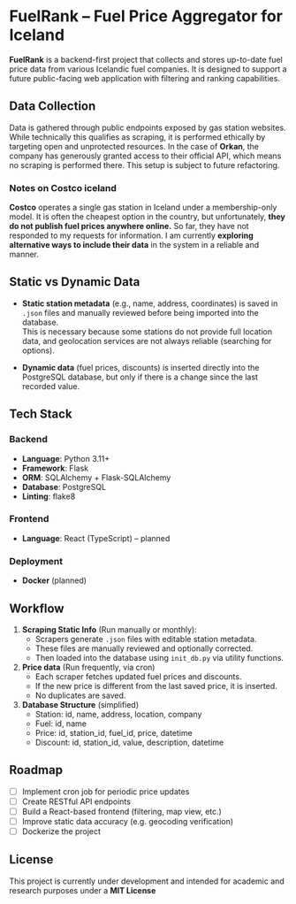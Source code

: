 # FuelRank – Fuel Price Aggregator for Iceland

**FuelRank** is a backend-first project that collects and stores up-to-date fuel price data from various Icelandic fuel companies. It is designed to support a future public-facing web application with filtering and ranking capabilities.

## Data Collection

Data is gathered through public endpoints exposed by gas station websites. While technically this qualifies as scraping, it is performed ethically by targeting open and unprotected resources. In the case of **Orkan**, the company has generously granted access to their official API, which means no scraping is performed there. This setup is subject to future refactoring.

### Notes on Costco iceland
**Costco** operates a single gas station in Iceland under a membership-only model. It is often the cheapest option in the country, but unfortunately, **they do not publish fuel prices anywhere online.** So far, they have not responded to my requests for information. I am currently **exploring alternative ways to include their data** in the system in a reliable and manner.


## Static vs Dynamic Data

- **Static station metadata** (e.g., name, address, coordinates) is saved in `.json` files and manually reviewed before being imported into the database.  
  This is necessary because some stations do not provide full location data, and geolocation services are not always reliable (searching for options).
  
- **Dynamic data** (fuel prices, discounts) is inserted directly into the PostgreSQL database, but only if there is a change since the last recorded value.

## Tech Stack
### Backend
- **Language**: Python 3.11+
- **Framework**: Flask
- **ORM**: SQLAlchemy + Flask-SQLAlchemy
- **Database**: PostgreSQL
- **Linting**: flake8
### Frontend
- **Language**: React (TypeScript) – planned
### Deployment
- **Docker** (planned)

## Workflow

1. **Scraping Static Info** (Run manually or monthly):
    - Scrapers generate `.json` files with editable station metadata.
    - These files are manually reviewed and optionally corrected.
    - Then loaded into the database using `init_db.py` via utility functions.
2. **Price data** (Run frequently, via cron) 
    - Each scraper fetches updated fuel prices and discounts.
    - If the new price is different from the last saved price, it is inserted.
    - No duplicates are saved.
3. **Database Structure** (simplified) 
    - Station: id, name, address, location, company
    - Fuel: id, name
    - Price: id, station_id, fuel_id, price, datetime
    - Discount: id, station_id, value, description, datetime

## Roadmap

- [ ] Implement cron job for periodic price updates
- [ ] Create RESTful API endpoints
- [ ] Build a React-based frontend (filtering, map view, etc.)
- [ ] Improve static data accuracy (e.g. geocoding verification)
- [ ] Dockerize the project

## License
This project is currently under development and intended for academic and research purposes under a **MIT License**
